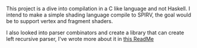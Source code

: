 This project is a dive into compilation in a C like language and not Haskell.
I intend to make a simple shading language compile to SPIRV, the goal would be to support vertex and fragment shaders.

I also looked into parser combinators and create a library that can create left recursive parser, I've wrote more about it in [this ReadMe](./src/ParserCombinator/README.md)